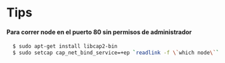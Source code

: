 # Tips

#### Para correr node en el puerto 80 sin permisos de administrador
```bash
  $ sudo apt-get install libcap2-bin
  $ sudo setcap cap_net_bind_service=+ep `readlink -f \`which node\``
```